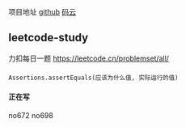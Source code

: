 项目地址
[github](https://github.com/kiritokun07/leetcode-study)
[码云](https://gitee.com/kiritokun/leetcode-study)

## leetcode-study
力扣每日一题
https://leetcode.cn/problemset/all/

####
`Assertions.assertEquals(应该为什么值, 实际运行的值)`

#### 正在写
no672
no698











